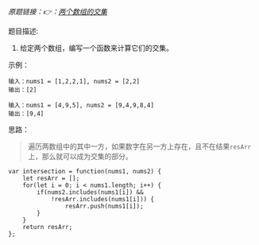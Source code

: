 *原题链接：👉：[两个数组的交集](https://leetcode-cn.com/problems/intersection-of-two-arrays/description/)*

题目描述:

1. 给定两个数组，编写一个函数来计算它们的交集。

示例：

```
输入：nums1 = [1,2,2,1], nums2 = [2,2]
输出：[2]
```

```
输入：nums1 = [4,9,5], nums2 = [9,4,9,8,4]
输出：[9,4]
```

思路：

> 遍历两数组中的其中一方，如果数字在另一方上存在，且不在结果`resArr`上，那么就可以成为交集的部分。

```
var intersection = function(nums1, nums2) {
    let resArr = [];
    for(let i = 0; i < nums1.length; i++) {
        if(nums2.includes(nums1[i]) &&
            !resArr.includes(nums1[i])) {
                resArr.push(nums1[i]);
        }
    }
    return resArr;
};
```